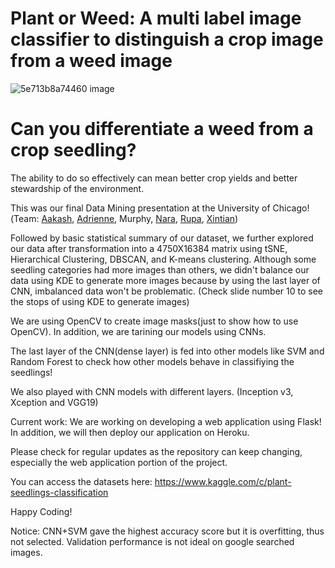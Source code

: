# Plant or Weed: A multi label image classifier to distinguish a crop image from a weed image

![5e713b8a74460 image](https://user-images.githubusercontent.com/66754032/94639081-044bd180-02a1-11eb-9922-391bc4d1f25b.jpg)

# Can you differentiate a weed from a crop seedling?

The ability to do so effectively can mean better crop yields and better stewardship of the environment.

This was our final Data Mining presentation at the University of Chicago!(Team: [Aakash](https://www.linkedin.com/in/aakash-pahuja16/), [Adrienne](https://www.linkedin.com/in/adrienneywang/), Murphy, [Nara](https://www.linkedin.com/in/narasimha-kamath-ardi-133169132/), [Rupa](https://www.linkedin.com/in/satarupa-ghosh-pmp-1413634/), [Xintian](https://www.linkedin.com/in/xintiansu/))

Followed by basic statistical summary of our dataset, we further explored our data after transformation into a 4750X16384 matrix using tSNE, Hierarchical Clustering, DBSCAN, and K-means clustering. Although some seedling categories had more images than others, we didn't balance our data using KDE to generate more images because by using the last layer of CNN, imbalanced data won't be problematic. (Check slide number 10 to see the stops of using KDE to generate images)

We are using OpenCV to create image masks(just to show how to use OpenCV). In addition, we are tarining our models using CNNs. 

The last layer of the CNN(dense layer) is fed into other models like SVM and Random Forest to check how other models behave in classifiying the seedlings!

We also played with CNN models with different layers. (Inception v3, Xception and VGG19)

Current work: We are working on developing a web application using Flask! In addition, we will then deploy our application on Heroku.

Please check for regular updates as the repository can keep changing, especially the web application portion of the project.

You can access the datasets here: https://www.kaggle.com/c/plant-seedlings-classification

Happy Coding!


Notice: CNN+SVM gave the highest accuracy score but it is overfitting, thus not selected. Validation performance is not ideal on google searched images. 
